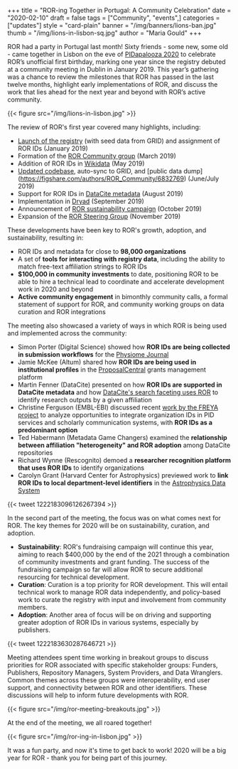 +++
title = "ROR-ing Together in Portugal: A Community Celebration"
date = "2020-02-10"
draft = false
tags = ["Community", "events",]
categories = ["updates"]
style = "card-plain"
banner = "/img/banners/lions-ban.jpg"
thumb = "/img/lions-in-lisbon-sq.jpg"
author = "Maria Gould"
+++

ROR had a party in Portugal last month! Sixty friends - some new, some old - came together in Lisbon on the eve of [PIDapalooza 2020](https://www.pidapalooza.org) to celebrate ROR’s unofficial first birthday, marking one year since the registry debuted at a community meeting in Dublin in January 2019. This year’s gathering was a chance to review the milestones that ROR has passed in the last twelve months, highlight early implementations of ROR, and discuss the work that lies ahead for the next year and beyond with ROR’s active community.

{{< figure src="/img/lions-in-lisbon.jpg" >}}

The review of ROR's first year covered many highlights, including:

-  [Launch of the registry](https://ror.org/blog/2019-02-10-announcing-first-ror-prototype/) (with seed data from GRID) and assignment of ROR IDs (January 2019)
-  Formation of the [ROR Community group](/supporters) (March 2019)
-  Addition of ROR IDs in [Wikidata](https://www.wikidata.org/wiki/Property:P6782) (May 2019)
-  [Updated codebase](/blog/2019-07-02-ror-development-update/), auto-sync to GRID, and [public data dump] (https://figshare.com/authors/ROR_Community/6832769) (June/July 2019)
-  Support for ROR IDs in [DataCite metadata](https://blog.datacite.org/identify-your-affiliation-with-metadata-schema-4-3/) (August 2019)
-  Implementation in [Dryad](/blog/2019-07-10-ror-ing-together-with-dryad/) (September 2019)
-  Announcement of [ROR sustainability campaign](/blog/2019-10-16-help-sustain-ror/) (October 2019)
-  Expansion of the [ROR Steering Group](/blog/2019-11-22-meet-the-ror-steering-group/) (November 2019)

These developments have been key to ROR's growth, adoption, and sustainability, resulting in:

-  ROR IDs and metadata for close to **98,000 organizations**
-  A set of **tools for interacting with registry data**, including the ability to match free-text affiliation strings to ROR IDs
-  **$100,000 in community investments** to date, positioning ROR to be able to hire a technical lead to coordinate and accelerate development work in 2020 and beyond
-  **Active community engagement** in bimonthly community calls, a formal statement of support for ROR, and community working groups on data curation and ROR integrations

The meeting also showcased a variety of ways in which ROR is being used and implemented across the community:

-  Simon Porter (Digital Science) showed how **ROR IDs are being collected in submission workflows** for the [Physiome Journal](https://journal.physiomeproject.org/)
-  Jamie McKee (Altum) shared how **ROR IDs are being used in institutional profiles** in the [ProposalCentral](https://www.altum.com/grant-making-management-system-software-tools) grants management platform
-  Martin Fenner (DataCite) presented on how **ROR IDs are supported in DataCite metadata** and how [DataCite's search faceting uses ROR](https://blog.datacite.org/affiliation-facet-new-in-datacite-search/) to identify research outputs by a given affiliation
-  Christine Ferguson (EMBL-EBI) discussed recent [work by the FREYA project](https://www.project-freya.eu/en/deliverables/freya_d4-4.pdf) to analyze opportunities to integrate organization IDs in PID services and scholarly communication systems, with **ROR IDs as a predominant option**
-  Ted Habermann (Metadata Game Changers) examined the **relationship between affiliation "heterogeneity" and ROR adoption** among DataCite repositories
-  Richard Wynne (Rescognito) demoed a **researcher recognition platform that uses ROR IDs** to identify organizations
-  Carolyn Grant (Harvard Center for Astrophysics) previewed work to **link ROR IDs to local department-level identifiers** in the [Astrophysics Data System](https://ui.adsabs.harvard.edu/)

{{< tweet 1222183096126267394 >}}

In the second part of the meeting, the focus was on what comes next for ROR. The key themes for 2020 will be on sustainability, curation, and adoption.

-  **Sustainability**: ROR's fundraising campaign will continue this year, aiming to reach $400,000 by the end of the 2021 through a combination of community investments and grant funding. The success of the fundraising campaign so far will allow ROR to secure additional resourcing for technical development.
-  **Curation**: Curation is a top priority for ROR development. This will entail technical work to manage ROR data independently, and policy-based work to curate the registry with input and involvement from community members.
-  **Adoption**: Another area of focus will be on driving and supporting greater adoption of ROR IDs in various systems, especially by publishers.

{{< tweet 1222183630287646721 >}}

Meeting attendees spent time working in breakout groups to discuss priorities for ROR associated with specific stakeholder groups: Funders, Publishers, Repository Managers, System Providers, and Data Wranglers. Common themes across these groups were interoperability, end user support, and connectivity between ROR and other identifiers. These discussions will help to inform future developments with ROR.

{{< figure src="/img/ror-meeting-breakouts.jpg" >}}

At the end of the meeting, we all roared together!

{{< figure src="/img/ror-ing-in-lisbon.jpg" >}}

It was a fun party, and now it's time to get back to work! 2020 will be a big year for ROR - thank you for being part of this journey.
